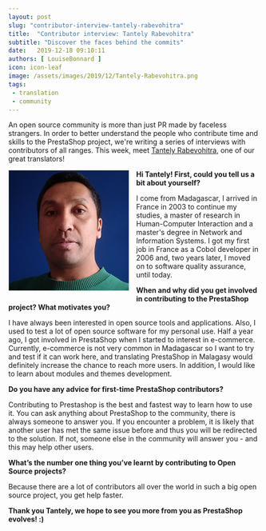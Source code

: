 ```yaml
---
layout: post
slug: "contributor-interview-tantely-rabevohitra"
title:  "Contributor interview: Tantely Rabevohitra"
subtitle: "Discover the faces behind the commits"
date:   2019-12-18 09:10:11
authors: [ LouiseBonnard ]
icon: icon-leaf
image: /assets/images/2019/12/Tantely-Rabevohitra.png
tags:
 - translation
 - community
---
```


An open source community is more than just PR made by faceless strangers. In order to better understand the people who contribute time and skills to the PrestaShop project, we're writing a series of interviews with contributors of all ranges. This week, meet [Tantely Rabevohitra](https://crowdin.com/profile/rabtaray), one of our great translators!


<img style="border: 1px solid #CCC; float: left; margin: 0 1em 1em 0;" width="240" height="240" src="/assets/images/2019/12/Tantely-Rabevohitra.png">


**Hi Tantely! First, could you tell us a bit about yourself?**

I come from Madagascar, I arrived in France in 2003 to continue my studies, a master of research in Human-Computer Interaction and a master's degree in Network and Information Systems. I got my first job in France as a Cobol developer in 2006 and, two years later, I moved on to software quality assurance, until today.


**When and why did you get involved in contributing to the PrestaShop project? What motivates you?**

I have always been interested in open source tools and applications. Also, I used to test a lot of open source software for my personal use. Half a year ago, I got involved in PrestaShop when I started to interest in e-commerce. Currently, e-commerce is not very common in Madagascar so I want to try and test if it can work here, and translating PrestaShop in Malagasy would definitely increase the chance to reach more users. In addition, I would like to learn about modules and themes development.


**Do you have any advice for first-time PrestaShop contributors?**

Contributing to Prestashop is the best and fastest way to learn how to use it. You can ask anything about PrestaShop to the community, there is always someone to answer you. If you encounter a problem, it is likely that another user has met the same issue before and thus you will be redirected to the solution. If not, someone else in the community will answer you - and this may help other users.


**What’s the number one thing you’ve learnt by contributing to Open Source projects?**

Because there are a lot of contributors all over the world in such a big open source project, you get help faster.

**Thank you Tantely, we hope to see you more from you as PrestaShop evolves! :)**
